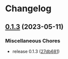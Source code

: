 # Changelog

## [0.1.3](https://github.com/fibricheck/ios-camera-sdk/compare/v0.1.1...v0.1.3) (2023-05-11)


### Miscellaneous Chores

* release 0.1.3 ([27db681](https://github.com/fibricheck/ios-camera-sdk/commit/27db681ad38d65611ea89f03c1aa9a7adf5c56ec))
